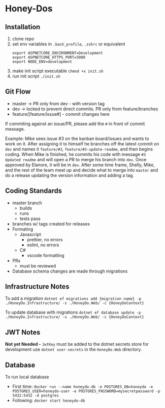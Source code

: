 # Honey-Dos

## Installation
1. clone repo
2. set env variables in `.bash_profile`, `.zshrc` or equivalent
    ```
    export ASPNETCORE_ENVIRONMENT=Development
    export ASPNETCORE_HTTPS_PORT=5000
    export NODE_ENV=development
    ```
3. make init script executable `chmod +x init.sh`
4. run init script `./init.sh`

## Git Flow
- master -> PR only from dev - with version tag
- dev -> locked to prevent direct commits. PR only from feature/branches
- feature/[feature/issue#] - commit changes here

If commiting against an issue/PR, please add the `#` in front of commit message.

Example: Mike sees issue #3 on the kanban board/issues and wants to work on it. After assigning it to himself
he branches off the latest commit on `dev` and names it `feature/#3`, `feature/#3-update-readme`, and then begins coding.
When Mike is finished, he commits his code with message `#3 Updated readme` and  will open a PR to merge his branch into `dev`. 
Once approved by Elanore, it will be in `dev`. After some time frame, Shelly, Mike, and the rest of the team meet up and decide 
what to merge into `master` and do a release updating the version information and adding a tag.

## Coding Standards
- master branch
    - builds
    - runs
    - tests pass
- branches w/ tags created for releases
- Formating
    - Javascript
        - prettier, no errors
        - eslint, no errors
    - C#
        - vscode formatting
- PRs
    - must be reviewed
- Database schema changes are made through migrations

## Infrastructure Notes

To add a migration `dotnet ef migrations add {migration name} -p ./HoneyDo.Infrastructure/ -s ./HoneyDo.Web/ -c {HoneyDoContext}`

To update database with migrations `dotnet ef database update -p ./HoneyDo.Infrastructure/ -s ./HoneyDo.Web/ -c {HoneyDoContext}`

## JWT Notes
**Not yet Needed -**
`JwtKey` must be added to the dotnet secrets store for development use `dotnet user-secrets` in the `HoneyDo.Web` directory.

## Database
To run local database

- First time: `docker run --name honeydo-db -e POSTGRES_DB=honeydo -e POSTGRES_USER=honeydo-user -e POSTGRES_PASSWORD=mysecretpassword -p 5432:5432 -d postgres`
- Following: `docker start honeydo-db`
